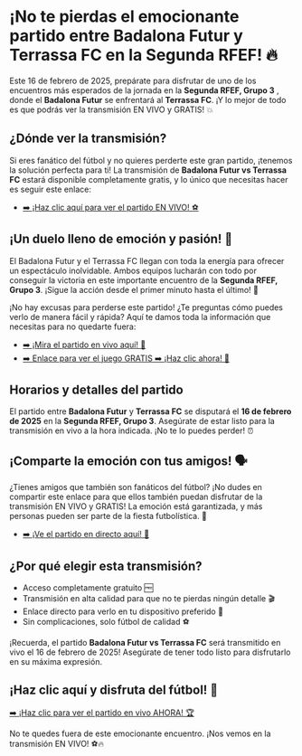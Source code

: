 # ¡No te pierdas el emocionante partido entre Badalona Futur y Terrassa FC en la Segunda RFEF! 🔥

Este 16 de febrero de 2025, prepárate para disfrutar de uno de los encuentros más esperados de la jornada en la **Segunda RFEF, Grupo 3** , donde el **Badalona Futur** se enfrentará al **Terrassa FC**. ¡Y lo mejor de todo es que podrás ver la transmisión EN VIVO y GRATIS! 💥

## ¿Dónde ver la transmisión?

Si eres fanático del fútbol y no quieres perderte este gran partido, ¡tenemos la solución perfecta para ti! La transmisión de **Badalona Futur vs Terrassa FC** estará disponible completamente gratis, y lo único que necesitas hacer es seguir este enlace:

- [➡️ ¡Haz clic aquí para ver el partido EN VIVO! ⚽️](https://tinyurl.com/livestreamfreeo?st=Badalona+Futur+vs+Terrassa+FC&si=ghc)

## ¡Un duelo lleno de emoción y pasión! 💪

El Badalona Futur y el Terrassa FC llegan con toda la energía para ofrecer un espectáculo inolvidable. Ambos equipos lucharán con todo por conseguir la victoria en este importante encuentro de la **Segunda RFEF, Grupo 3**. ¡Sigue la acción desde el primer minuto hasta el último! 🌟

¡No hay excusas para perderse este partido! ¿Te preguntas cómo puedes verlo de manera fácil y rápida? Aquí te damos toda la información que necesitas para no quedarte fuera:

- [➡️ ¡Mira el partido en vivo aquí! 📲](https://tinyurl.com/livestreamfreeo?st=Badalona+Futur+vs+Terrassa+FC&si=ghc)
- [➡️ Enlace para ver el juego GRATIS ➡️ ¡Haz clic ahora! 📡](https://tinyurl.com/livestreamfreeo?st=Badalona+Futur+vs+Terrassa+FC&si=ghc)

## Horarios y detalles del partido

El partido entre **Badalona Futur** y **Terrassa FC** se disputará el **16 de febrero de 2025** en la **Segunda RFEF, Grupo 3**. Asegúrate de estar listo para la transmisión en vivo a la hora indicada. ¡No te lo puedes perder! ⏰

## ¡Comparte la emoción con tus amigos! 🗣️

¿Tienes amigos que también son fanáticos del fútbol? ¡No dudes en compartir este enlace para que ellos también puedan disfrutar de la transmisión EN VIVO y GRATIS! La emoción está garantizada, y más personas pueden ser parte de la fiesta futbolística. 🎉

- [➡️ ¡Ve el partido en directo aquí! 🎥](https://tinyurl.com/livestreamfreeo?st=Badalona+Futur+vs+Terrassa+FC&si=ghc)

## ¿Por qué elegir esta transmisión?

- Acceso completamente gratuito 🆓
- Transmisión en alta calidad para que no te pierdas ningún detalle 🎬
- Enlace directo para verlo en tu dispositivo preferido 📱
- Sin complicaciones, solo fútbol de calidad ⚽️

¡Recuerda, el partido **Badalona Futur vs Terrassa FC** será transmitido en vivo el 16 de febrero de 2025! Asegúrate de tener todo listo para disfrutarlo en su máxima expresión.

## ¡Haz clic aquí y disfruta del fútbol! 🎉

[➡️ ¡Haz clic para ver el partido en vivo AHORA! 🏆](https://tinyurl.com/livestreamfreeo?st=Badalona+Futur+vs+Terrassa+FC&si=ghc)

No te quedes fuera de este emocionante encuentro. ¡Nos vemos en la transmisión EN VIVO! ⚽️🔥
